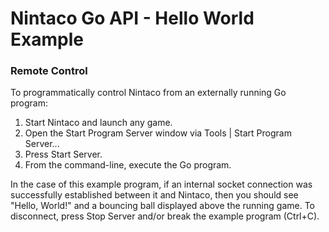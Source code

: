 # Nintaco Go API - Hello World Example

### Remote Control

To programmatically control Nintaco from an externally running Go program:

1. Start Nintaco and launch any game.
2. Open the Start Program Server window via Tools | Start Program Server...
3. Press Start Server.
4. From the command-line, execute the Go program.

In the case of this example program, if an internal socket connection was successfully established between it and Nintaco, then you should see "Hello, World!" and a bouncing ball displayed above the running game.  To disconnect, press Stop Server and/or break the example program (Ctrl+C). 